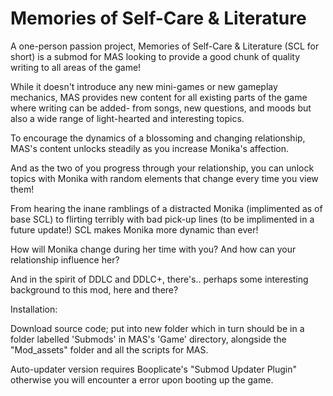 # Memories of Self-Care & Literature

A one-person passion project, Memories of Self-Care & Literature (SCL for short) is a submod for MAS looking to provide a good chunk of quality writing to all areas of the game!

While it doesn't introduce any new mini-games or new gameplay mechanics, MAS provides new content for all existing parts of the game where writing can be added- from songs, new questions, and moods but also a wide range of light-hearted and interesting topics.

To encourage the dynamics of a blossoming and changing relationship, MAS's content unlocks steadily as you increase Monika's affection.

And as the two of you progress through your relationship, you can unlock topics with Monika with random elements that change every time you view them!

From hearing the inane ramblings of a distracted Monika (implimented as of base SCL) to flirting terribly with bad pick-up lines (to be implimented in a future update!) SCL makes Monika more dynamic than ever!

How will Monika change during her time with you? And how can your relationship influence her? 

And in the spirit of DDLC and DDLC+, there's.. perhaps some interesting background to this mod, here and there?

Installation:

Download source code; put into new folder which in turn should be in a folder labelled 'Submods' in MAS's 'Game' directory, alongside the "Mod_assets" folder and all the scripts for MAS.

Auto-updater version requires Booplicate's "Submod Updater Plugin" otherwise you will encounter a error upon booting up the game.
